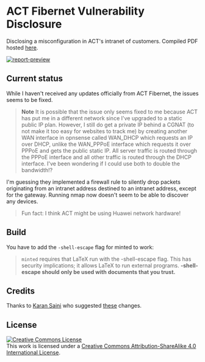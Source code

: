 # ACT Fibernet Vulnerability Disclosure

Disclosing a misconfiguration in ACT's intranet of customers. Compiled PDF hosted
[here](https://files.sujal.dev/act-intranet-report.pdf).

[![report-preview](https://files.sujal.dev/act/preview.png)](https://files.sujal.dev/act/report.pdf)

## Current status

While I haven't received any updates officially from ACT Fibernet, the issues seems to be fixed.

> **Note** It is possible that the issue only seems fixed to me because ACT has put me in a different network since
> I've upgraded to a static public IP plan. However, I still do get a private IP behind a CGNAT (to not make it too
> easy for websites to track me) by creating another WAN interface in opnsense called WAN_DHCP which requests an IP over
> DHCP, unlike the WAN_PPPoE interface which requests it over PPPoE and gets the public static IP. All server traffic is
> routed through the PPPoE interface and all other traffic is routed through the DHCP interface. I've been wondering if
> I could use both to double the bandwidth!?

I'm guessing they implemented a firewall rule to silently drop packets originating from an intranet address destined
to an intranet address, except for the gateway. Running nmap now doesn't seem to be able to discover any devices.

> Fun fact: I think ACT might be using Huawei network hardware!

## Build

You have to add the `-shell-escape` flag for minted to work:

> `minted` requires that LaTeX run with the -shell-escape flag. This has security implications; it allows LaTeX to run
> external programs. **-shell-escape should only be used with documents that you trust.**

## Credits

Thanks to [Karan Saini](https://github.com/qurbat) who suggested
[these](https://github.com/sujaldev/ACT-intranet-report/compare/54042db4c1a7b1638669d880b0898d31cafcd39e...e04b561b913d305b231c68b5f6747e2299975b0c)
changes.

## License

<a rel="license" href="http://creativecommons.org/licenses/by-sa/4.0/"><img alt="Creative Commons License" style="border-width:0" src="https://i.creativecommons.org/l/by-sa/4.0/88x31.png" /></a><br />
This work is licensed under a <a rel="license" href="http://creativecommons.org/licenses/by-sa/4.0/">Creative Commons
Attribution-ShareAlike 4.0 International License</a>.
